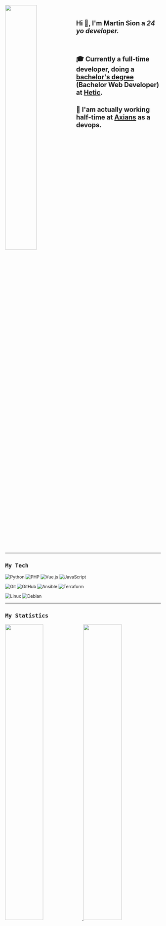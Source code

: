 <img width=45% width=300 align=left src="https://github.com/domino659/Storage/blob/master/cthulhu.png">

<br>

## Hi 👋, I'm **Martin Sion** a *24 yo developer.*

<br>

## 🎓 Currently a **full-time developer**, doing a [bachelor's degree][HeticBachelor-link] (Bachelor Web Developer) at **[Hetic][Hetic-link]**. 

## 💼 I'am actually working half-time at **[Axians][Axians-link]** as a **devops**.


<img width=100% height=1 align=middle src="">

---

## <code>My Tech</code>

![Python][Python-shield]
![PHP][PHP-shield]
![Vue.js][Vue.js-shield]
![JavaScript][JavaScript-shield]
<!-- ![GoLand][GoLand-shield]
![C][C-shield]
![Ruby][Ruby-shield] -->

![Git][Git-shield]
![GitHub][GitHub-shield]
![Ansible][Ansible-shield]
![Terraform][Terraform-shield]

![Linux][Linux-shield]
![Debian][Debian-shield]

---

## <code>My Statistics</code>

<p align="left">
  <a href="https://github.com/domino659/">
    <img width="49.5%" src="https://github-readme-stats.vercel.app/api?username=domino659&show_icons=true&theme=gruvbox&hide_border=true" />
    <img width="49.5%" src="https://github-readme-streak-stats.herokuapp.com/?user=domino659&theme=gruvbox&hide_border=true" />
  </a>
</p>
   
<br>

![domino659 Trips' Activity Graph][Activity-Graph]

<br>

## <img height=30 align=left src="https://github.com/domino659/Storage/blob/master/firelink.ico"> <code>Feel free to contact me:<code>

[![LinkedIn][linkedin-shield]][linkedin-url]
&nbsp;
[![Gmail][gmail-shield]][gmail-url]

<br>

<img width=100% src="https://github.com/domino659/Storage/blob/master/vaati.gif">

<!-- MARKDOWN LINKS & IMAGES -->
<!-- Link -->
[HeticBachelor-link]: http://www.hetic.net/formations/bachelor-web
[Hetic-link]: http://www.hetic.net
[Axians-link]: http://www.axians.fr

[Activity-Graph]: https://activity-graph.herokuapp.com/graph?username=domino659&custom_title=Contribution%20Graph&theme=gruvbox&bg_color=282828&hide_border=true&line=d1a01f&point=c58545

<!-- Shield -->
<!-- Language -->
[Python-shield]: https://img.shields.io/badge/python-3670A0?style=for-the-badge&logo=python&logoColor=ffdd54
[PHP-shield]: https://img.shields.io/badge/php-%23777BB4.svg?style=for-the-badge&logo=php&logoColor=white
[Vue.js-shield]: https://img.shields.io/badge/vuejs-%2335495e.svg?style=for-the-badge&logo=vuedotjs&logoColor=%234FC08D
[JavaScript-shield]: https://img.shields.io/badge/javascript-%23323330.svg?style=for-the-badge&logo=javascript&logoColor=%23F7DF1E
[C-shield]: https://img.shields.io/badge/c-%2300599C.svg?style=for-the-badge&logo=c&logoColor=white
[GoLand-shield]: https://img.shields.io/badge/GoLand-0f0f0f?&style=for-the-badge&logo=goland&logoColor=white
[Ruby-shield]: https://img.shields.io/badge/ruby-%23CC342D.svg?style=for-the-badge&logo=ruby&logoColor=white

<!-- CI/CD -->
[Git-shield]: https://img.shields.io/badge/git-%23F05033.svg?style=for-the-badge&logo=git&logoColor=white
[GitHub-shield]: https://img.shields.io/badge/github-%23121011.svg?style=for-the-badge&logo=github&logoColor=white
[Ansible-shield]: https://img.shields.io/badge/ansible-%231A1918.svg?style=for-the-badge&logo=ansible&logoColor=white
[Terraform-shield]: https://img.shields.io/badge/terraform-%235835CC.svg?style=for-the-badge&logo=terraform&logoColor=white

<!-- OS -->
[Linux-shield]: https://img.shields.io/badge/Linux-FCC624?style=for-the-badge&logo=linux&logoColor=black
[Debian-shield]: https://img.shields.io/badge/Debian-D70A53?style=for-the-badge&logo=debian&logoColor=white

<!-- Media -->
[linkedin-shield]: https://img.shields.io/badge/linkedin-%230077B5.svg?style=for-the-badge&logo=linkedin&logoColor=white
[linkedin-url]: https://linkedin.com/in/martin-sion
[gmail-shield]: https://img.shields.io/badge/Gmail-D14836?style=for-the-badge&logo=gmail&logoColor=white
[gmail-url]: mailto:martin@sionfamily.com

<!-- Source -->
<!-- https://github.com/Ileriayo/markdown-badges -->
